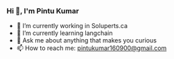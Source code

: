 ### Hi 👋, I'm Pintu Kumar



- 🔭 I’m currently working in Soluperts.ca
- 🌱 I’m currently learning langchain
- 💬 Ask me about  anything that makes you curious
- 📫 How to reach me: pintukumar160900@gmail.com

